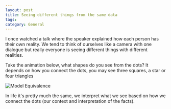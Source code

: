 ```yaml
---
layout: post
title: Seeing different things from the same data
tags: 
category: General
---
```


I once watched a talk where the speaker explained how each person has their own reality. We tend to think of ourselves like a camera with one dialogue but really everyone is seeing different things with different realities.

Take the animation below, what shapes do you see from the dots? It depends on how you connect the dots, you may see three squares, a star or four triangles

<img class="img-responsive" alt="Model Equivalence" src="{{ site.url }}/assets/images/Model-Equivalence.gif">

In life it's pretty much the same, we interpret what we see based on how we connect the dots (our context and interpretation of the facts). 
